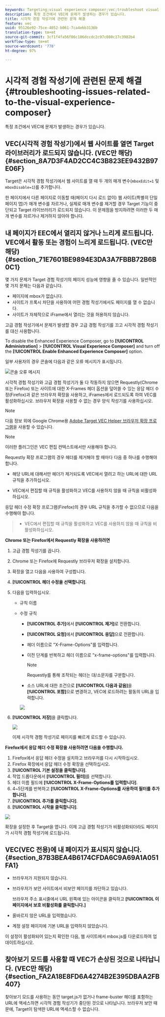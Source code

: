 ```yaml
---
keywords: Targeting;visual experience composer;vec;troubleshoot visual experience composer;troubleshooting;tls;tls 1.2
description: 특정 조건에서 VEC에 문제가 발생하는 경우가 있습니다.
title: 시각적 경험 작성기에 관련된 문제 해결
feature: vec
uuid: 95126e92-75ce-4052-b061-7ca4ebb3136b
translation-type: tm+mt
source-git-commit: 3cf1f4fa56f86c106dccdc2c97c080c17c3982b4
workflow-type: tm+mt
source-wordcount: '778'
ht-degree: 97%

---
```



# 시각적 경험 작성기에 관련된 문제 해결{#troubleshooting-issues-related-to-the-visual-experience-composer}

특정 조건에서 VEC에 문제가 발생하는 경우가 있습니다.

## VEC(시각적 경험 작성기)에서 웹 사이트를 열면 Target 라이브러리가 로드되지 않습니다. (VEC만 해당) {#section_8A7D3F4AD2CC4C3B823EE9432B97E06F}

Target은 시각적 경험 작성기에서 웹 사이트를 열 때 두 개의 매개 변수(`mboxEdit=1` 및 `mboxDisable=1`)를 추가합니다.

한 페이지에서 다른 페이지로 이동할 때(페이지 다시 로드 없이) 웹 사이트(특별히 단일 페이지 앱)가 매개 변수를 자르거나, 실제로 매개 변수를 제거할 경우 Target 기능이 중단되고 Target 라이브러리가 로드되지 않습니다.
이 문제점을 방지하려면 이러한 두 매개 변수를 자르거나 제거하지 않아야 합니다.

## 내 페이지가 EEC에서 열리지 않거나 느리게 로드됩니다. VEC에서 활동 또는 경험이 느리게 로드됩니다. (VEC만 해당) {#section_71E7601BE9894E3DA3A7FBBB72B6B0C1}

몇 가지 문제가 Target 경험 작성기의 페이지 성능에 영향을 줄 수 있습니다. 일반적인 몇 가지 문제는 다음과 같습니다.

* 페이지에 mbox가 없습니다.
* 사이트가 프록시 차단을 사용하여 어떤 경험 작성기에서도 페이지를 열 수 없습니다.
* 사이트가 자체적으로 iFrame에서 열리는 것을 허용하지 않습니다.

고급 경험 작성기에서 문제가 발생할 경우 고급 경험 작성기를 끄고 시각적 경험 작성기를 대신 사용합니다.

To disable the Enhanced Experience Composer, go to **[!UICONTROL Administration]** > **[!UICONTROL Visual Experience Composer]** and turn off the **[!UICONTROL Enable Enhanced Experience Composer]** option.

일부 사용자의 경우 콘솔에 다음과 같은 오류 메시지가 표시됩니다.

![콘솔 오류 메시지](/help/c-experiences/c-visual-experience-composer/r-troubleshoot-composer/assets/console_error_message.jpg)

시각적 경험 작성기와 고급 경험 작성기가 둘 다 작동하지 않으면 Requestly(Chrome 또는 Firefox) 또는 사이트에 대한 X-Frames 헤더 옵션을 덮어쓸 수 있는 응답 헤더 수정(Firefox)과 같은 브라우저 확장을 사용하고, iFrames에서 로드되도록 하여 VEC를 활성화하십시오. 브라우저 확장을 사용할 수 없는 경우 양식 작성기를 사용하십시오.

>[!NOTE]
>
>다음 정보 외에 Google Chrome용 [Adobe Target VEC Helper 브라우저 확장 프로그램](/help/c-experiences/c-visual-experience-composer/r-troubleshoot-composer/vec-helper-browser-extension.md)을 사용할 수 있습니다.


>[!Note]
>
>이러한 플러그인은 VEC 편집 컨텍스트에서만 사용해야 합니다.
>
>Requestly 확장 프로그램의 경우 헤더를 제거해야 할 때마다 다음 중 하나를 수행해야 합니다.
>
>* 해당 URL에 대해서만 헤더가 제거되도록 VEC에서 열려고 하는 URL에 대한 URL 규칙을 추가하십시오.
   >
   >
* VEC에서 편집할 때 규칙을 활성화하고 VEC를 사용하지 않을 때 규칙을 비활성화하십시오.
>
>
응답 헤더 수정 확장 프로그램(Firefox)의 경우 URL 규칙을 추가할 수 없으므로 다음을 수행해야 합니다.
>
>* VEC에서 편집할 때 규칙을 활성화하고 VEC를 사용하지 않을 때 규칙을 비활성화하십시오.


**Chrome 또는 Firefox에서 Requestly 확장을 사용하려면**

1. 고급 경험 작성기를 끕니다.
1. Chrome 또는 Firefox에 Requestly 브라우저 확장을 설치합니다.
1. 확장을 열고 다음을 사용하여 구성합니다.
1. **[!UICONTROL 헤더 수정을 선택합니다]**.
1. 다음을 입력하십시오.

   * 규칙 이름
   * 수정 규칙

      * **[!UICONTROL 추가]**&#x200B;에서 **[!UICONTROL 제거]**&#x200B;로 전환합니다.
      * **[!UICONTROL 요청]**&#x200B;에서 **[!UICONTROL 응답]**&#x200B;으로 전환합니다.
      * 헤더 이름으로 &quot;X-Frame-Options&quot;를 입력합니다.
      * 이전 단계를 반복하고 헤더 이름으로 &quot;x-frame-options&quot;를 입력합니다.

         >[!NOTE]
         >
         >Requestly를 통해 조작되는 헤더는 대/소문자를 구분합니다.

      * 소스 URL에 대한 조건으로 **[!UICONTROL 다음과 같음]**&#x200B;을 **[!UICONTROL 포함]**&#x200B;으로 변경하고, VEC에 로드하려는 활동의 URL을 입력합니다.

      ![](assets/chrome_extension.png)


1. **[!UICONTROL 저장]**&#x200B;을 클릭합니다.

   ![](assets/requestly.png)

   이제 시각적 경험 작성기로 페이지를 빠르게 로드할 수 있습니다.

**Firefox에서 응답 헤더 수정 확장을 사용하려면 다음을 수행합니다.**

1. Firefox에서 응답 헤더 수정을 설치하고 브라우저를 다시 시작하십시오.
1. Firefox 확장에서 응답 헤더 수정 확장을 선택하십시오.
1. **[!UICONTROL 기본 설정을 클릭합니다]**.
1. 작업 드롭다운에서 **[!UICONTROL 필터]**&#x200B;를 선택합니다.
1. 헤더 이름 필드에 **[!UICONTROL X-Frame-Options를 입력합니다]**.
1. 4~5단계를 반복하고 **[!UICONTROL X-Frame-Options를 사용하여 필터를 추가합니다]**.
1. **[!UICONTROL 추가를 클릭합니다]**.
1. **[!UICONTROL 시작을 클릭합니다]**.

![](assets/firefox_extension.png)

확장을 설정한 후 Target을 엽니다. 이제 고급 경험 작성기가 비활성화되더라도 페이지가 시각적 경험 작성기에 로드됩니다.

## VEC(VEC 전용)에 내 페이지가 표시되지 않습니다. {#section_87B3BEA4B6174CFDA6C9A69A1A051FA1}

* 브라우저가 지원되지 않습니다.
* 브라우저가 보안 사이트에서 비보안 페이지를 차단하고 있습니다.

   브라우저 주소 표시줄에서 URL 왼쪽에 있는 아이콘을 클릭하고 **[!UICONTROL 이 페이지에서 보호 비활성화를 클릭합니다.]**
* 올바르지 않은 URL을 입력했습니다.
* 계정 설정 페이지에 기본 URL을 입력하지 않았습니다.

이 설정이 활성화되어 있는지 확인한 다음, 웹 사이트에서 mbox.js를 다운로드하여 업데이트하십시오.

## 찾아보기 모드를 사용할 때 VEC가 손상된 것으로 나타납니다. (VEC만 해당) {#section_FA2A18E8FD6A4274B2E395DBAA2FB407}

찾아보기 모드를 사용하는 동안 target.js가 없거나 frame-buster 헤더를 포함하는 URL에 액세스하면 시각적 경험 작성기가 중단된 것으로 나타납니다. 브라우저 보안 때문에, Target이 탐색한 URL에 액세스할 수 없습니다.
